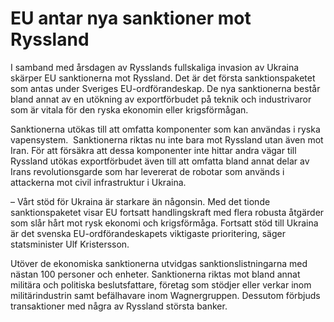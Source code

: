 # EU antar nya sanktioner mot Ryssland

I samband med årsdagen av Rysslands fullskaliga invasion av Ukraina skärper EU sanktionerna mot Ryssland. Det är det första sanktionspaketet som antas under Sveriges EU-ordförandeskap. De nya sanktionerna består bland annat av en utökning av exportförbudet på teknik och industrivaror som är vitala för den ryska ekonomin eller krigsförmågan.

Sanktionerna utökas till att omfatta komponenter som kan användas i ryska vapensystem.  Sanktionerna riktas nu inte bara mot Ryssland utan även mot Iran. För att försäkra att dessa komponenter inte hittar andra vägar till Ryssland utökas exportförbudet även till att omfatta bland annat delar av Irans revolutionsgarde som har levererat de robotar som används i attackerna mot civil infrastruktur i Ukraina.

– Vårt stöd för Ukraina är starkare än någonsin. Med det tionde sanktionspaketet visar EU fortsatt handlingskraft med flera robusta åtgärder som slår hårt mot rysk ekonomi och krigsförmåga. Fortsatt stöd till Ukraina är det svenska EU-ordförandeskapets viktigaste prioritering, säger statsminister Ulf Kristersson.

Utöver de ekonomiska sanktionerna utvidgas sanktionslistningarna med nästan 100 personer och enheter. Sanktionerna riktas mot bland annat militära och politiska beslutsfattare, företag som stödjer eller verkar inom militärindustrin samt befälhavare inom Wagnergruppen. Dessutom förbjuds transaktioner med några av Ryssland största banker.
